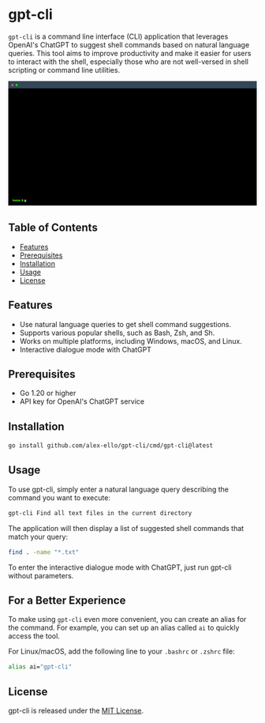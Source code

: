 # gpt-cli

`gpt-cli` is a command line interface (CLI) application that leverages OpenAI's ChatGPT to suggest shell commands based on natural language queries. This tool aims to improve productivity and make it easier for users to interact with the shell, especially those who are not well-versed in shell scripting or command line utilities.

![Preview](preview.gif)

## Table of Contents

- [Features](#features)
- [Prerequisites](#prerequisites)
- [Installation](#installation)
- [Usage](#usage)
- [License](#license)

## Features

- Use natural language queries to get shell command suggestions.
- Supports various popular shells, such as Bash, Zsh, and Sh.
- Works on multiple platforms, including Windows, macOS, and Linux.
- Interactive dialogue mode with ChatGPT


## Prerequisites

- Go 1.20 or higher
- API key for OpenAI's ChatGPT service

## Installation

```sh
go install github.com/alex-ello/gpt-cli/cmd/gpt-cli@latest
```

## Usage

To use gpt-cli, simply enter a natural language query describing the command you want to execute:

```sh
gpt-cli Find all text files in the current directory
```

The application will then display a list of suggested shell commands that match your query:

```sh
find . -name "*.txt"
```

To enter the interactive dialogue mode with ChatGPT, just run gpt-cli without parameters.


## For a Better Experience

To make using `gpt-cli` even more convenient, you can create an alias for the command. For example, you can set up an alias called `ai` to quickly access the tool.

For Linux/macOS, add the following line to your `.bashrc` or `.zshrc` file:

```sh
alias ai="gpt-cli"
```

## License

gpt-cli is released under the [MIT License](LICENSE).